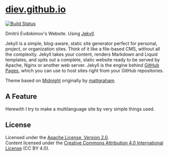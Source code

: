# [diev.github.io](http://diev.github.io/)

[![Build Status](https://travis-ci.org/diev/diev.github.io.svg?branch=master)](https://travis-ci.org/diev/diev.github.io)

Dmitrii Evdokimov's Website. 
Using [Jekyll](https://github.com/jekyll/jekyll).

Jekyll is a simple, blog-aware, static site generator perfect for personal, 
project, or organization sites. Think of it like a file-based CMS, without 
all the complexity. Jekyll takes your content, renders Markdown and Liquid 
templates, and spits out a complete, static website ready to be served by 
Apache, Nginx or another web server. Jekyll is the engine behind 
[GitHub Pages](https://pages.github.com), which you can use to host sites 
right from your GitHub repositories.

Theme based on [Midnight](https://github.com/pages-themes/midnight) 
originally by [mattgraham](https://twitter.com/michigangraham).

## A Feature

Herewith I try to make a multilanguage site by very simple things used.

## License

Licensed under the [Apache License, Version 2.0](LICENSE).  
Content licensed under the [Creative Commons Attribution 4.0 International 
License](http://creativecommons.org/licenses/by/4.0/) (CC BY 4.0).
